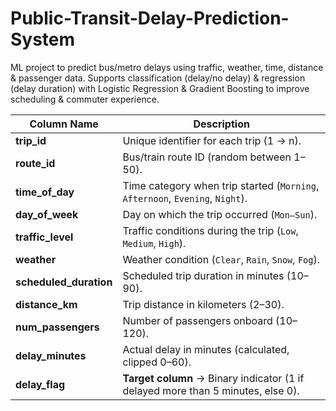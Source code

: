 # Public-Transit-Delay-Prediction-System
ML project to predict bus/metro delays using traffic, weather, time, distance &amp; passenger data. Supports classification (delay/no delay) &amp; regression (delay duration) with Logistic Regression &amp; Gradient Boosting to improve scheduling &amp; commuter experience.

| Column Name             | Description                                                                      |
| ----------------------- | -------------------------------------------------------------------------------- |
| **trip\_id**            | Unique identifier for each trip (1 → n).                                         |
| **route\_id**           | Bus/train route ID (random between 1–50).                                        |
| **time\_of\_day**       | Time category when trip started (`Morning`, `Afternoon`, `Evening`, `Night`).    |
| **day\_of\_week**       | Day on which the trip occurred (`Mon–Sun`).                                      |
| **traffic\_level**      | Traffic conditions during the trip (`Low`, `Medium`, `High`).                    |
| **weather**             | Weather condition (`Clear`, `Rain`, `Snow`, `Fog`).                              |
| **scheduled\_duration** | Scheduled trip duration in minutes (10–90).                                      |
| **distance\_km**        | Trip distance in kilometers (2–30).                                              |
| **num\_passengers**     | Number of passengers onboard (10–120).                                           |
| **delay\_minutes**      | Actual delay in minutes (calculated, clipped 0–60).                              |
| **delay\_flag**         | **Target column** → Binary indicator (1 if delayed more than 5 minutes, else 0). |

